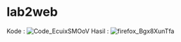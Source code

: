 # lab2web

Kode :
![Code_EcuixSMOoV](https://github.com/steprtm/lab2web/assets/129705802/a5dded82-7a92-49bc-9d3e-fb7a32bd45b3)
Hasil :
![firefox_Bgx8XunTfa](https://github.com/steprtm/lab2web/assets/129705802/e5a68a10-b76f-4f33-83a4-3dc35e188d6e)
